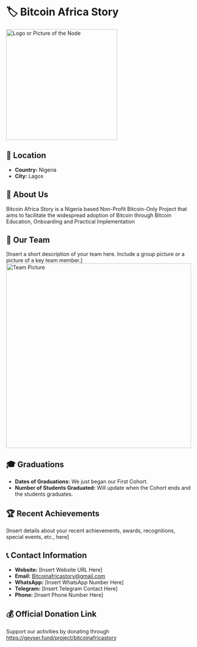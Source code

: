 
# 🏷️ Bitcoin Africa Story
<img src="https://github.com/MyFirstBitcoin/Light-Node-Directory/blob/main/logo_placeholder.png" width="300" alt="Logo or Picture of the Node"> <!-- 1 picture maximum -->

## 📍 Location
- **Country:** Nigeria
- **City:** Lagos

## 📖 About Us
Bitcoin Africa Story is a Nigeria based Non-Profit Bitcoin-Only Project that aims to facilitate the widespread adoption of Bitcoin through Bitcoin Education, Onboarding and Practical Implementation

## 👥 Our Team
[Insert a short description of your team here. Include a group picture or a picture of a key team member.]
<img src="https://github.com/MyFirstBitcoin/Light-Node-Directory/blob/main/team_placeholder.png" width="500" alt="Team Picture"> <!-- 1 picture maximum -->

## 🎓 Graduations
- **Dates of Graduations:** We just began our First Cohort.
- **Number of Students Graduated:** Will update when the Cohort ends and the students graduates.

## 🏆 Recent Achievements
[Insert details about your recent achievements, awards, recognitions, special events, etc., here]

## 📞 Contact Information
- **Website:** [Insert Website URL Here]
- **Email:** Bitcoinafricastory@gmail.com
- **WhatsApp:** [Insert WhatsApp Number Here]
- **Telegram:** [Insert Telegram Contact Here]
- **Phone:** [Insert Phone Number Here]

## 💰 Official Donation Link
Support our activities by donating through https://geyser.fund/project/bitcoinafricastory
